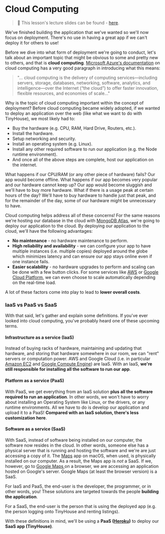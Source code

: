 # Cloud Computing

> 📖 This lesson's lecture slides can be found - [here](./protected/lecture-slides.pdf).

We've finished building the application that we've wanted so we'll now focus on deployment. There's no use in having a great app if we can't deploy it for others to use!

Before we dive into what form of deployment we're going to conduct, let's talk about an important topic that might be obvious to some and pretty new to others, and that is **cloud computing**. [Microsoft Azure's documentation](https://azure.microsoft.com/en-us/overview/what-is-cloud-computing) on cloud computing has a very good paragraph in introducing what this means:

> "... cloud computing is the delivery of computing services—including servers, storage, databases, networking, software, analytics, and intelligence—over the Internet (“the cloud”) to offer faster innovation, flexible resources, and economies of scale..."

Why is the topic of cloud computing important within the concept of deployment? Before cloud computing became widely adopted, if we wanted to deploy an application over the web (like what we want to do with TinyHouse), we most likely had to:

-   Buy the hardware (e.g. CPU, RAM, Hard Drive, Routers, etc.).
-   Install the hardware.
-   Setup networking and security.
-   Install an operating system (e.g. Linux).
-   Install any other required software to run our application (e.g. the Node runtime environment).
-   And once all of the above steps are complete, host our application on the internet.

What happens if our CPU/RAM (or any other piece of hardware) fails? Our app would become offline. What happens if our app becomes very popular and our hardware cannot keep up? Our app would become sluggish and we'll have to buy more hardware. What if there is a usage peak at certain hours of the day? We'll have to buy hardware to handle just that peak, and for the remainder of the day, some of our hardware might be unnecessary to have.

Cloud computing helps address all of these concerns! For the same reasons we're hosting our database in the cloud with [MongoDB Atlas](https://www.mongodb.com/cloud/atlas), we're going to deploy our application to the cloud. By deploying our application to the cloud, we'll have the following advantages:

-   **No maintenance** - no hardware maintenance to perform.
-   **High reliability and availability** - we can configure your app to have multiple instances (i.e. multiple copies) deployed around the globe which minimizes latency and can ensure our app stays online even if one instance fails.
-   **Easier scalability** - no hardware upgrades to perform and scaling can be done with a few button clicks. For some services like [AWS](https://aws.amazon.com/) or [Google Cloud Platform](https://cloud.google.com/), we can even choose to scale automatically depending on the real-time load.

A lot of these factors come into play to lead to **lower overall costs**.

### IaaS vs PaaS vs SaaS

With that said, let's gather and explain some definitions. If you've ever looked into cloud computing, you've probably heard one of these upcoming terms.

#### Infrastructure as a service (IaaS)

Instead of buying racks of hardware, maintaining and updating that hardware, and storing that hardware somewhere in our room, we can "rent" servers or computation power. AWS and Google Cloud (i.e. in particular [Amazon EC2](https://aws.amazon.com/ec2/) and [Google Compute Engine](https://cloud.google.com/compute/)) are IaaS. With an IaaS, **we're still responsible for installing all the software to run our app**.

#### Platform as a service (PaaS)

With PaaS, we get everything from an IaaS solution **plus all the software required to run an application**. In other words, we won't have to worry about installing an Operating System like Linux, or the drivers, or any runtime environments. All we have to do is develop our application and upload it to a PaaS! **Compared with an IaaS solution, there's less customization here**.

#### Software as a service (SaaS)

With SaaS, instead of software being installed on our computer, the software now resides in the cloud. In other words, someone else has a physical server that is running and hosting the software and we're are just accessing a copy of it. The [Maps](https://support.apple.com/en-us/guide/maps/welcome/mac) app on macOS, when used, is physically installed on our computer. As a result, the Maps app is _not_ a SaaS. If we, however, go to [Google Maps ](https://www.google.com/maps) on a browser, we are accessing an application hosted on Google's server. Google Maps (at least the browser version) is a SaaS.

For IaaS and PaaS, the end-user is the developer, the programmer, or in other words, you! These solutions are targeted towards the people **building the application**.

For a SaaS, the end-user is the person that is using the deployed app (e.g. the person logging onto TinyHouse and renting listings).

With these definitions in mind, we'll be using a **PaaS ([Heroku](https://www.heroku.com/))** to deploy our **SaaS app (TinyHouse)**.

